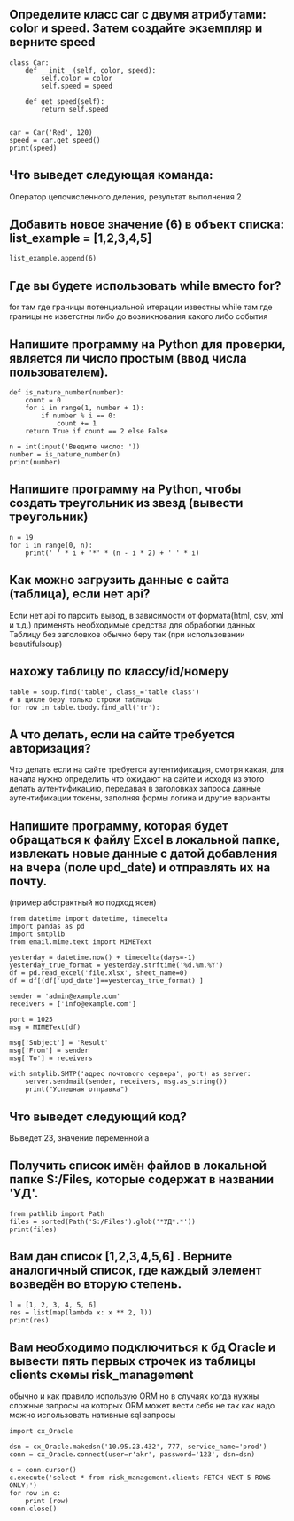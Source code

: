 ## Определите класс car с двумя атрибутами: color и speed. Затем создайте экземпляр и верните speed

```
class Car:
    def __init__(self, color, speed):
        self.color = color
        self.speed = speed

    def get_speed(self):
        return self.speed


car = Car('Red', 120)
speed = car.get_speed()
print(speed)
```

## Что выведет следующая команда:
Оператор целочисленного деления, результат выполнения 2

## Добавить новое значение (6) в объект списка:  list_example = [1,2,3,4,5] 

```
list_example.append(6)
```

## Где вы будете использовать while вместо for?
for там где границы потенциальной итерации известны
while там где границы не изветстны либо до возникнования какого либо события

## Напишите программу на Python для проверки, является ли число простым (ввод числа пользователем). 

```
def is_nature_number(number):
    count = 0
    for i in range(1, number + 1):
        if number % i == 0:
            count += 1
    return True if count == 2 else False

n = int(input('Введите число: '))
number = is_nature_number(n)
print(number)
```

## Напишите программу на Python, чтобы создать треугольник из звезд (вывести треугольник)

```
n = 19
for i in range(0, n):
    print(' ' * i + '*' * (n - i * 2) + ' ' * i)
```

	
## Как можно загрузить данные с сайта (таблица), если нет api?
Если нет api то парсить вывод, в зависимости от формата(html, csv, xml и т.д.) применять необходимые средства для обработки данных	
Таблицу без заголовков обычно беру так (при использовании beautifulsoup)

## нахожу таблицу по классу/id/номеру

```
table = soup.find('table', class_='table class')
# в цикле беру только строки таблицы
for row in table.tbody.find_all('tr'): 
```

## А что делать, если на сайте требуется авторизация?
Что делать если на сайте требуется аутентификация, смотря какая, для начала нужно определить
что ожидают на сайте и исходя из этого делать аутентификацию, передавая в заголовках запроса данные аутентификации токены, 
заполняя формы логина и другие варианты


## Напишите программу, которая будет обращаться к файлу Excel в локальной папке, извлекать новые данные с датой добавления на вчера (поле upd_date) и отправлять их на почту.
(пример абстрактный но подход ясен)

```
from datetime import datetime, timedelta
import pandas as pd
import smtplib
from email.mime.text import MIMEText

yesterday = datetime.now() + timedelta(days=-1)
yesterday_true_format = yesterday.strftime('%d.%m.%Y')
df = pd.read_excel('file.xlsx', sheet_name=0)
df = df[(df['upd_date']==yesterday_true_format) ]

sender = 'admin@example.com'
receivers = ['info@example.com']

port = 1025
msg = MIMEText(df)

msg['Subject'] = 'Result'
msg['From'] = sender
msg['To'] = receivers

with smtplib.SMTP('адрес почтового сервера', port) as server:
    server.sendmail(sender, receivers, msg.as_string())
    print("Успешная отправка")
```	
	

## Что выведет следующий код? 	
Выведет 23, значение переменной а


## Получить список имён файлов в локальной папке S:/Files, которые содержат в названии 'УД'.
```
from pathlib import Path
files = sorted(Path('S:/Files').glob('*УД*.*'))
print(files)
```

## Вам дан список [1,2,3,4,5,6] . Верните аналогичный список, где каждый элемент возведён во вторую степень.
```
l = [1, 2, 3, 4, 5, 6]
res = list(map(lambda x: x ** 2, l))
print(res)
```

## Вам необходимо подключиться к бд Oracle и вывести пять первых строчек из таблицы clients схемы risk_management
обычно и как правило использую ORM но в случаях когда нужны сложные запросы на которых ORM может вести себя не так как надо
можно использовать нативные sql запросы
```
import cx_Oracle

dsn = cx_Oracle.makedsn('10.95.23.432', 777, service_name='prod')
conn = cx_Oracle.connect(user=r'akr', password='123', dsn=dsn)

c = conn.cursor()
c.execute('select * from risk_management.clients FETCH NEXT 5 ROWS ONLY;')
for row in c:
    print (row)
conn.close()
```
